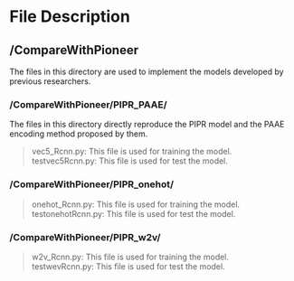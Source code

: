 # File Description

## /CompareWithPioneer
The files in this directory are used to implement the models developed by previous researchers.

### /CompareWithPioneer/PIPR_PAAE/
The files in this directory directly reproduce the PIPR model and the PAAE encoding method proposed by them.  
>vec5_Rcnn.py: This file is used for training the model.   
>testvec5Rcnn.py: This file is used for test the model.  

### /CompareWithPioneer/PIPR_onehot/
>onehot_Rcnn.py: This file is used for training the model.   
>testonehotRcnn.py: This file is used for test the model.

### /CompareWithPioneer/PIPR_w2v/
>w2v_Rcnn.py: This file is used for training the model.   
>testwevRcnn.py: This file is used for test the model.  
